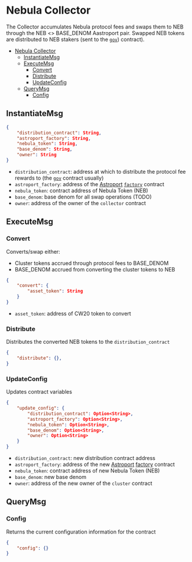 # Nebula Collector

The Collector accumulates Nebula protocol fees and swaps them to NEB through the NEB <> BASE_DENOM Aastroport pair. Swapped NEB tokens are distributed to NEB stakers (sent to the [`gov`](../nebula-gov/)) contract).

- [Nebula Collector](#nebula-collector)
  - [InstantiateMsg](#instantiatemsg)
  - [ExecuteMsg](#executemsg)
    - [Convert](#convert)
    - [Distribute](#distribute)
    - [UpdateConfig](#updateconfig)
  - [QueryMsg](#querymsg)
    - [Config](#config)

## InstantiateMsg

```json
{
    "distribution_contract": String,
    "astroport_factory": String,
    "nebula_token": String,
    "base_denom": String,
    "owner": String
}
```

- `distribution_contract`: address at which to distribute the protocol fee rewards to (the [`gov`](../nebula-gov/) contract usually)
- `astroport_factory`: address of the [Astroport](https://astroport.fi) [`factory`](https://github.com/astroport-fi/astroport-core/tree/main/contracts/factory) contract
- `nebula_token`: contract address of Nebula Token (NEB)
- `base_denom`: base denom for all swap operations (TODO)
- `owner`: address of the owner of the `collector` contract

## ExecuteMsg

### Convert

Converts/swap either:

- Cluster tokens accrued through protocol fees to BASE_DENOM
- BASE_DENOM accrued from converting the cluster tokens to NEB

```json
{
    "convert": {
        "asset_token": String
    }
}
```

- `asset_token`: address of CW20 token to convert

### Distribute

Distributes the converted NEB tokens to the `distribution_contract`

```json
{
    "distribute": {},
}
```

### UpdateConfig

Updates contract variables

```json
{
    "update_config": {
        "distribution_contract": Option<String>,
        "astroport_factory": Option<String>,
        "nebula_token": Option<String>,
        "base_denom": Option<String>,
        "owner": Option<String>
    }
}
```

- `distribution_contract`: new distribution contract address
- `astroport_factory`: address of the new [Astroport](https://astroport.fi) [factory](https://github.com/astroport-fi/astroport-core/tree/main/contracts/factory) contract
- `nebula_token`: contract address of new Nebula Token (NEB)
- `base_denom`: new base denom
- `owner`: address of the new owner of the `cluster` contract

## QueryMsg

### Config

Returns the current configuration information for the contract

```json
{
    "config": {}
}
```

